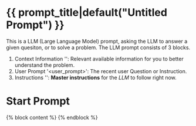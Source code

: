  # {{ prompt_title|default("Untitled Prompt") }}
This is a LLM (Large Language Model) prompt, asking the LLM to answer a given quesiton, or to solve a problem. 
The LLM prompt consists of 3 blocks.
1. Context Information '<context>': Relevant available information for you to better understand the problem.
2. User Prompt '<user_prompt>': The recent user Question or Instruction.
3. Instructions '<INST>': __Master instructions__ for the _LLM_ to follow right now.

# Start Prompt
{% block content %}
{% endblock %}
